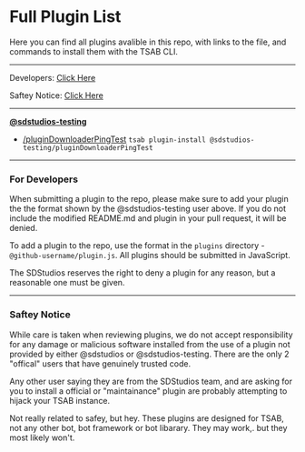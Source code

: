# Full Plugin List

Here you can find all plugins avalible in this repo, with links to the file, and commands to install them with the TSAB CLI.

---

Developers: [Click Here](#for-developers)

Saftey Notice: [Click Here](#saftey-notice)

---

**[@sdstudios-testing](https://github.com/sd-studios-official)**

* [/pluginDownloaderPingTest](https://github.com/sd-studios-official/tsab-plugin-repo/@sdstudios-testing/pluginDownloaderPingTest.js) `tsab plugin-install @sdstudios-testing/pluginDownloaderPingTest`

---

### For Developers

When submitting a plugin to the repo, please make sure to add your plugin the the format shown by the @sdstudios-testing user above. If you do not include the modified README.md and plugin in your pull request, it will be denied.

To add a plugin to the repo, use the format in the `plugins` directory - `@github-username/plugin.js`. All plugins should be submitted in JavaScript.

The SDStudios reserves the right to deny a plugin for any reason, but a reasonable one must be given.

---

### Saftey Notice

While care is taken when reviewing plugins, we do not accept responsibility for any damage or malicious software installed from the use of a plugin not provided by either @sdstudios or @sdstudios-testing. There are the only 2 "offical" users that have genuinely trusted code.

Any other user saying they are from the SDStudios team, and are asking for you to install a official or "maintainance" plugin are probably attempting to hijack your TSAB instance.

Not really related to safey, but hey. These plugins are designed for TSAB, not any other bot, bot framework or bot libarary. They may work,. but they most likely won't.
